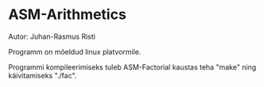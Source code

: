 # ASM-Arithmetics
Autor: Juhan-Rasmus Risti

Programm on mõeldud linux platvormile.

Programmi kompileerimiseks tuleb ASM-Factorial kaustas teha "make" ning käivitamiseks "./fac".
